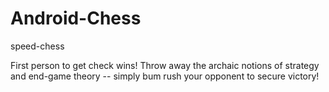 Android-Chess
=============

speed-chess

First person to get check wins! Throw away the archaic notions of strategy and end-game theory -- simply bum rush your opponent to secure victory!
